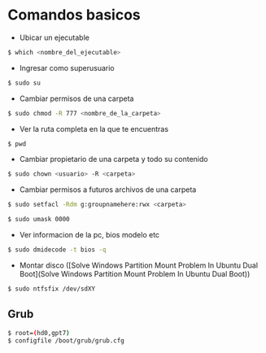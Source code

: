 # Comandos basicos

- Ubicar un ejecutable
```sh
$ which <nombre_del_ejecutable> 
```

- Ingresar como superusuario
```sh
$ sudo su
```

- Cambiar permisos de una carpeta
```sh
$ sudo chmod -R 777 <nombre_de_la_carpeta>
```

- Ver la ruta completa en la que te encuentras
```sh
$ pwd
```

- Cambiar propietario de una carpeta y todo su contenido
```sh
$ sudo chown <usuario> -R <carpeta>
```

- Cambiar permisos a futuros archivos de una carpeta
```sh
$ sudo setfacl -Rdm g:groupnamehere:rwx <carpeta>

$ sudo umask 0000
```

- Ver informacion de la pc, bios modelo etc
```sh
$ sudo dmidecode -t bios -q
```


- Montar disco ([Solve Windows Partition Mount Problem In Ubuntu Dual Boot](Solve Windows Partition Mount Problem In Ubuntu Dual Boot))
```sh
$ sudo ntfsfix /dev/sdXY
```


## Grub 

```sh
$ root=(hd0,gpt7)       
$ configfile /boot/grub/grub.cfg
```

